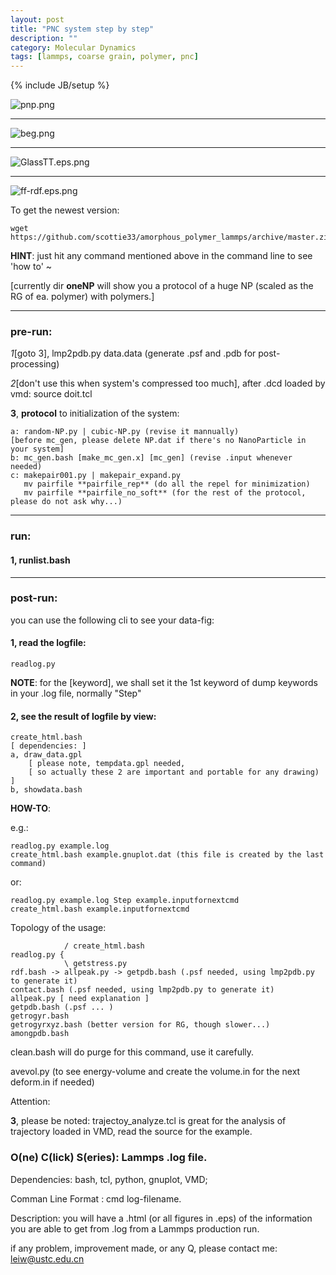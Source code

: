 ```yaml
---
layout: post
title: "PNC system step by step"
description: ""
category: Molecular Dynamics
tags: [lammps, coarse grain, polymer, pnc]
---
```

{% include JB/setup %}

![pnp.png](/images/2013/April/25/pnp.png)

---

![beg.png](/images/2013/April/25/beg.png)

---

![GlassTT.eps.png](/images/2013/April/25/GlassTT.eps.png)

---

![ff-rdf.eps.png](/images/2013/April/25/ff-rdf.eps.png)

To get the newest version:

    wget https://github.com/scottie33/amorphous_polymer_lammps/archive/master.zip 

**HINT**: just hit any command mentioned above in the command line to see 'how to' ~

\[currently dir **oneNP** will show you a protocol of a huge NP (scaled as the RG of ea. polymer) with polymers.\]

----

### pre-run: 

*1*\[goto 3\], lmp2pdb.py data.data (generate .psf and .pdb for post-processing)

*2*\[don't use this when system's compressed too much\], after .dcd loaded by vmd: source doit.tcl

**3**, **protocol** to initialization of the system:

    a: random-NP.py | cubic-NP.py (revise it mannually)
    [before mc_gen, please delete NP.dat if there's no NanoParticle in your system]
    b: mc_gen.bash [make_mc_gen.x] [mc_gen] (revise .input whenever needed)
    c: makepair001.py | makepair_expand.py
       mv pairfile **pairfile_rep** (do all the repel for minimization)
       mv pairfile **pairfile_no_soft** (for the rest of the protocol, please do not ask why...)

----

### run:

#### 1, runlist.bash

---

### post-run:

you can use the following cli to see your data-fig:

#### 1, read the logfile:

    readlog.py

**NOTE**: for the \[keyword\], we shall set it the 1st keyword of dump keywords in your .log file, normally "Step"

#### 2, see the result of logfile by view:

    create_html.bash
    [ dependencies: ]
    a, draw_data.gpl 
        [ please note, tempdata.gpl needed, 
        [ so actually these 2 are important and portable for any drawing) ]
    b, showdata.bash

**HOW-TO**:

e.g.:

    readlog.py example.log
    create_html.bash example.gnuplot.dat (this file is created by the last command)

or:

    readlog.py example.log Step example.inputfornextcmd 
    create_html.bash example.inputfornextcmd

Topology of the usage:

                / create_html.bash
    readlog.py {
                \ getstress.py
    rdf.bash -> allpeak.py -> getpdb.bash (.psf needed, using lmp2pdb.py to generate it)
    contact.bash (.psf needed, using lmp2pdb.py to generate it) 
    allpeak.py [ need explanation ]
    getpdb.bash (.psf ... )
    getrogyr.bash
    getrogyrxyz.bash (better version for RG, though slower...)
    amongpdb.bash

clean.bash will do purge for this command, use it carefully.

avevol.py (to see energy-volume and create the volume.in for the next deform.in if needed)

Attention:

**3**, please be noted: trajectoy_analyze.tcl is great for the analysis of trajectory loaded in VMD, read the source for the example.


### O(ne) C(lick) S(eries): Lammps .log file.

Dependencies: bash, tcl, python, gnuplot, VMD;

Comman Line Format : cmd log-filename.

Description: you will have a .html (or all figures in .eps) of the information you are able to get from .log from a Lammps production run.

if any problem, improvement made, or any Q, please contact me: leiw@ustc.edu.cn
